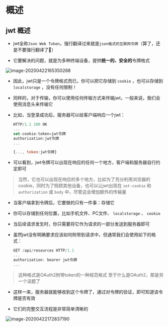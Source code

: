 # 概述

## jwt 概述

+ jwt全称`Json Web Token`，强行翻译过来就是`json格式的互联网令牌`（算了，还是不要强行翻译了🐷）

+ 它要解决的问题，就是为多种终端设备，提供**统一的、安全的**令牌格式

![image-20200422165350268](http://mdrs.yuanjin.tech/img/image-20200422165350268.png "image-20200422165350268")

+ 因此，jwt只是一个令牌格式而已，你可以把它存储到 `cookie` ，也可以存储到 `localstorage` ，没有任何限制！

+ 同样的，对于传输，你可以使用任何传输方式来传输jwt，一般来说，我们会使用消息头来传输它

+ 比如，当登录成功后，服务器可以给客户端响应一个jwt：

  ```js
  HTTP/1.1 200 OK
  ...
  set-cookie:token=jwt令牌
  authorization:jwt令牌
  ...

  {..., token:jwt令牌}
  ```

+ 可以看到，jwt令牌可以出现在响应的任何一个地方，客户端和服务器自行约定即可

> 当然，它也可以出现在响应的多个地方，比如为了充分利用浏览器的cookie，同时为了照顾其他设备，也可以让jwt出现在 `set-cookie` 和 `authorization` 或 `body` 中，尽管这会增加额外的传输量

+ 当客户端拿到令牌后，它要做的只有一件事：存储它

+ 你可以存储到任何位置，比如手机文件、PC文件、 `localstorage` 、 `cookie`

+ 当后续请求发生时，你只需要将它作为请求的一部分发送到服务器即可

+ 虽然jwt没有明确要求应该如何附带到请求中，但通常我们会使用如下的格式：

  ```js
  GET /api/resources HTTP/1.1
  ...
  authorization: bearer jwt令牌
  ...
  ```

> 这种格式是OAuth2附带token的一种规范格式
> &#x20;&#x20;
> &#x20; 至于什么是OAuth2，那是另一个话题了

+ 这样一来，服务器就能够收到这个令牌了，通过对令牌的验证，即可知道该令牌是否有效

+ 它们的完整交互流程是非常简单清晰的

![image-20200422172837190](http://mdrs.yuanjin.tech/img/image-20200422172837190.png "image-20200422172837190")
